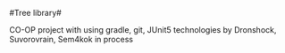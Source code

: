 #Tree library#

CO-OP project with using gradle, git, JUnit5 technologies
by Dronshock, Suvorovrain, Sem4kok
in process
